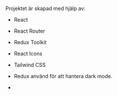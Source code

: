 Projektet är skapad med hjälp av:
- React
- React Router
- Redux Toolkit
- React Icons
- Tailwind CSS

- Redux använd för att hantera dark mode.
- 

